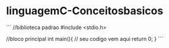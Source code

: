 # linguagemC-Conceitosbasicos

´´´
//biblioteca padrao 
#include <stdio.h>


//bloco principal
int main(){
  // seu codigo vem aqui
  return 0;
}
´´´
